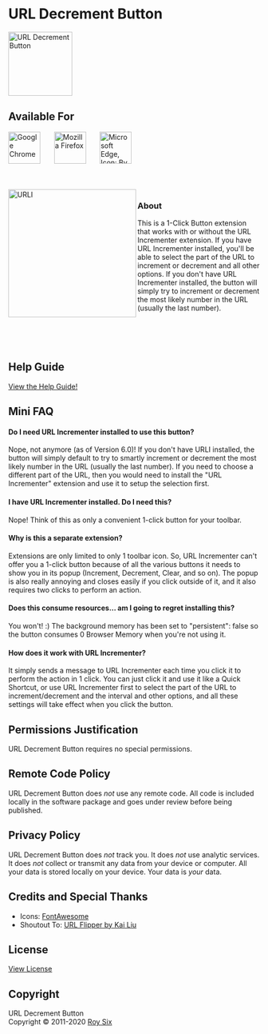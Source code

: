 # URL Decrement Button
<img src="https://raw.githubusercontent.com/roysix/url-decrement-button/master/assets/icon.svg?sanitize=true" width="128" height="128" alt="URL Decrement Button" title="URL Decrement Button">

## Available For
<a href="https://chrome.google.com/webstore/detail/url-decrement-button/nnmjbfglinmjnieblelacmlobabcenfk" title="Chrome Web Store Download"><img src="https://raw.githubusercontent.com/roysix/url-decrement-button/master/assets/chrome.svg?sanitize=true" height="64" alt="Google Chrome"></a>
&nbsp;&nbsp;&nbsp;&nbsp;&nbsp;
<a href="https://addons.mozilla.org/firefox/addon/url-decrement-button/" title="Firefox Addon Download"><img src="https://raw.githubusercontent.com/roysix/url-decrement-button/master/assets/firefox.svg?sanitize=true" height="64" alt="Mozilla Firefox"></a>
&nbsp;&nbsp;&nbsp;&nbsp;&nbsp;
<a href="https://microsoftedge.microsoft.com/addons/detail/url-decrement-button/begmgioieoalbpjgcmpkfomanmkadcin" title="Microsoft Edge Extension Download"><img src="https://raw.githubusercontent.com/roysix/url-decrement-button/master/assets/edge.png" height="64" alt="Microsoft Edge, Icon: By Source, Fair use, https://en.wikipedia.org/w/index.php?curid=62848768"></a>

<br><br>
<img src="https://raw.githubusercontent.com/roysix/url-decrement-button/master/assets/urli.svg?sanitize=true" width="256" height="256" align="left" title="URLI">

### About
This is a 1-Click Button extension that works with or without the URL Incrementer extension. If you have URL Incrementer installed, you'll be able to select the part of the URL to increment or decrement and all other options. If you don't have URL Incrementer installed, the button will simply try to increment or decrement the most likely number in the URL (usually the last number).
<br><br><br><br><br>

## Help Guide
[View the Help Guide!](https://github.com/roysix/url-incrementer/wiki/Help)

## Mini FAQ

#### Do I need URL Incrementer installed to use this button?
Nope, not anymore (as of Version 6.0)! If you don't have URLI installed, the button will simply default to try to smartly increment or decrement the most likely number in the URL (usually the last number). If you need to choose a different part of the URL, then you would need to install the "URL Incrementer" extension and use it to setup the selection first.

#### I have URL Incrementer installed. Do I need this?
Nope! Think of this as only a convenient 1-click button for your toolbar.

#### Why is this a separate extension?
Extensions are only limited to only 1 toolbar icon. So, URL Incrementer can't offer you a 1-click button because of all the various buttons it needs to show you in its popup (Increment, Decrement, Clear, and so on). The popup is also really annoying and closes easily if you click outside of it, and it also requires two clicks to perform an action.

#### Does this consume resources... am I going to regret installing this?
You won't! :) The background memory has been set to "persistent": false so the button consumes 0 Browser Memory when you're not using it.

#### How does it work with URL Incrementer?
It simply sends a message to URL Incrementer each time you click it to perform the action in 1 click. You can just click it and use it like a Quick Shortcut, or use URL Incrementer first to select the part of the URL to increment/decrement and the interval and other options, and all these settings will take effect when you click the button.

## Permissions Justification
URL Decrement Button requires no special permissions.

## Remote Code Policy
URL Decrement Button does *not* use any remote code. All code is included locally in the software package and goes under review before being published.

## Privacy Policy
URL Decrement Button does *not* track you. It does *not* use analytic services. It does *not* collect or transmit any data from your device or computer. All your data is stored locally on your device. Your data is *your* data.

## Credits and Special Thanks
<ul>
  <li>Icons: <a href="https://fontawesome.com/">FontAwesome</a></li>
  <li>Shoutout To: <a href="#">URL Flipper by Kai Liu</a></li>
</ul>

## License
<a href="https://github.com/roysix/url-decrement-button/blob/master/LICENSE">View License</a>

## Copyright
URL Decrement Button  
Copyright &copy; 2011-2020 <a href="https://github.com/roysix" target="_blank">Roy Six</a>
